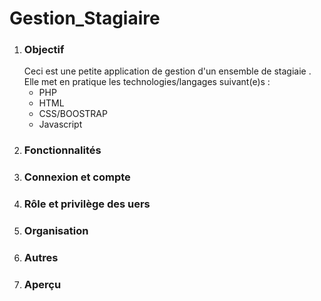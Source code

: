 <h1>Gestion_Stagiaire</h1>


<ol>
  <li><h3>Objectif</h3>
      Ceci est une petite application de gestion d'un ensemble de stagiaie .
      Elle met en pratique les technologies/langages suivant(e)s :
      <ul>
        <li>PHP</li>
        <li>HTML</li>
        <li>CSS/BOOSTRAP</li>
        <li>Javascript</li>
      </ul>
  </li>
  <li><h3>Fonctionnalités</h3></li>
  <li><h3>Connexion et compte</h3></li>
  <li><h3>Rôle et privilège des uers</h3></li>
  <li><h3>Organisation</h3></li>
  <li><h3>Autres</h3></li>
  <li><h3>Aperçu</h3></li>
</ol>
